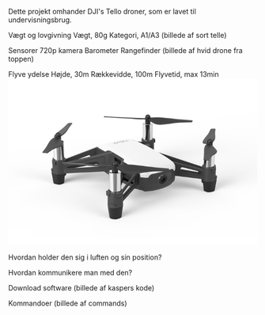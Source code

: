 Dette projekt omhander DJI's Tello droner, som er lavet til undervisningsbrug.

Vægt og lovgivning
Vægt, 80g
Kategori, A1/A3
(billede af sort telle)

Sensorer
720p kamera
Barometer
Rangefinder
(billede af hvid drone fra toppen)

Flyve ydelse
Højde, 30m
Rækkevidde, 100m
Flyvetid, max 13min
![Tello Drone Side Profile](GFX/djitello3.jpg)

Hvordan holder den sig i luften og sin position?

Hvordan kommunikere man med den?

Download software
(billede af kaspers kode)

Kommandoer
(billede af commands)
